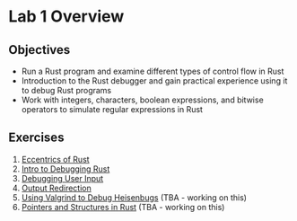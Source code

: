 # Lab 1 Overview

## Objectives

- Run a Rust program and examine different types of control flow in Rust
- Introduction to the Rust debugger and gain practical experience using it to debug Rust programs
- Work with integers, characters, boolean expressions, and bitwise operators to simulate regular expressions in Rust

## Exercises

1. [Eccentrics of Rust](./eccentrics.md)
2. [Intro to Debugging Rust](./debugging-intro.md)
3. [Debugging User Input](./debug-with-user-input.md)
4. [Output Redirection](./output-redirection.md)
5. [Using Valgrind to Debug Heisenbugs](./debugging-with-valgrind.md) (TBA - working on this)
6. [Pointers and Structures in Rust](./pointers-and-structures.md) (TBA - working on this)